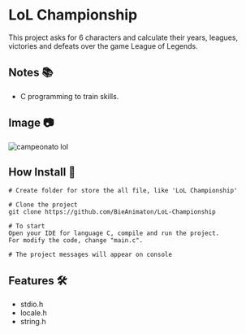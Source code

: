 # LoL Championship

This project asks for 6 characters and calculate their years, leagues, victories and defeats over the game League of Legends.

## Notes :books:
- C programming to train skills.

## Image :camera:
![campeonato lol](https://user-images.githubusercontent.com/52220244/115559332-fe8ffa80-a289-11eb-9dd6-30ddfd1211f3.JPG)

## How Install :bookmark_tabs:
```
# Create folder for store the all file, like 'LoL Championship'

# Clone the project
git clone https://github.com/BieAnimaton/LoL-Championship

# To start
Open your IDE for language C, compile and run the project.
For modify the code, change "main.c".

# The project messages will appear on console
```

## Features :hammer_and_wrench:
- stdio.h
- locale.h
- string.h